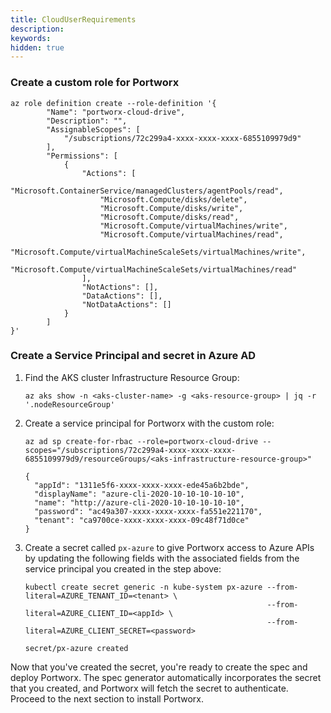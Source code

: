 ```yaml
---
title: CloudUserRequirements
description:
keywords:
hidden: true
---
```


### Create a custom role for Portworx

```text
az role definition create --role-definition '{
        "Name": "portworx-cloud-drive",
        "Description": "",
        "AssignableScopes": [
            "/subscriptions/72c299a4-xxxx-xxxx-xxxx-6855109979d9"
        ],
        "Permissions": [
            {
                "Actions": [
                    "Microsoft.ContainerService/managedClusters/agentPools/read",
                    "Microsoft.Compute/disks/delete",
                    "Microsoft.Compute/disks/write",
                    "Microsoft.Compute/disks/read",
                    "Microsoft.Compute/virtualMachines/write",
                    "Microsoft.Compute/virtualMachines/read",
                    "Microsoft.Compute/virtualMachineScaleSets/virtualMachines/write",
                    "Microsoft.Compute/virtualMachineScaleSets/virtualMachines/read"
                ],
                "NotActions": [],
                "DataActions": [],
                "NotDataActions": []
            }
        ]
}'
```

### Create a Service Principal and secret in Azure AD

1. Find the AKS cluster Infrastructure Resource Group:

    ```text
    az aks show -n <aks-cluster-name> -g <aks-resource-group> | jq -r '.nodeResourceGroup'
    ```

1. Create a service principal for Portworx with the custom role:

    ```text
    az ad sp create-for-rbac --role=portworx-cloud-drive --scopes="/subscriptions/72c299a4-xxxx-xxxx-xxxx-6855109979d9/resourceGroups/<aks-infrastructure-resource-group>"
    ```
    ```output
    {
      "appId": "1311e5f6-xxxx-xxxx-xxxx-ede45a6b2bde",
      "displayName": "azure-cli-2020-10-10-10-10-10",
      "name": "http://azure-cli-2020-10-10-10-10-10",
      "password": "ac49a307-xxxx-xxxx-xxxx-fa551e221170",
      "tenant": "ca9700ce-xxxx-xxxx-xxxx-09c48f71d0ce"
    }
    ```

2. Create a secret called `px-azure` to give Portworx access to Azure APIs by updating the following fields with the associated fields from the service principal you created in the step above:


    ```text
    kubectl create secret generic -n kube-system px-azure --from-literal=AZURE_TENANT_ID=<tenant> \
                                                          --from-literal=AZURE_CLIENT_ID=<appId> \
                                                          --from-literal=AZURE_CLIENT_SECRET=<password>
    ```
    ```output
    secret/px-azure created
    ```

Now that you've created the secret, you're ready to create the spec and deploy Portworx. The spec generator automatically incorporates the secret that you created, and Portworx will fetch the secret to authenticate. Proceed to the next section to install Portworx.